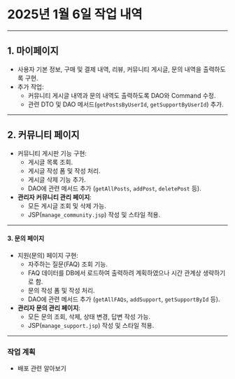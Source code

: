 # **2025년 1월 6일 작업 내역**

------

## **1. 마이페이지**

- 사용자 기본 정보, 구매 및 결제 내역, 리뷰, 커뮤니티 게시글, 문의 내역을 출력하도록 구현.
- 추가 작업:
  - 커뮤니티 게시글 내역과 문의 내역도 출력하도록 DAO와 Command 수정.
  - 관련 DTO 및 DAO 메서드(`getPostsByUserId`, `getSupportByUserId`) 추가.

------

## **2. 커뮤니티 페이지**

- 커뮤니티 게시판 기능 구현:
  - 게시글 목록 조회.
  - 게시글 작성 폼 및 작성 처리.
  - 게시글 삭제 기능 추가.
  - DAO에 관련 메서드 추가 (`getAllPosts`, `addPost`, `deletePost` 등).
- **관리자 커뮤니티 관리 페이지**:
  - 모든 게시글 조회 및 삭제 가능.
  - JSP(`manage_community.jsp`) 작성 및 스타일 적용.

------

#### **3. 문의 페이지**

- 지원(문의) 페이지 구현:
  - 자주하는 질문(FAQ) 조회 기능.
  - FAQ 데이터를 DB에서 로드하여 출력하려 계획하였으나 시간 관계상 생략하기로 함.
  - 문의 작성 폼 및 작성 처리.
  - DAO에 관련 메서드 추가 (`getAllFAQs`, `addSupport`, `getSupportById` 등).
- **관리자 문의 관리 페이지**:
  - 모든 문의 조회, 삭제, 상태 변경, 답변 작성 가능.
  - JSP(`manage_support.jsp`) 작성 및 스타일 적용.

------

### **작업 계획**

- 배포 관련 알아보기 

